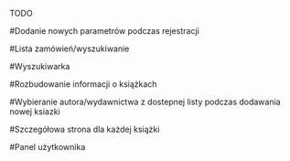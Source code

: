 TODO

#Dodanie nowych parametrów podczas rejestracji


#Lista zamówień/wyszukiwanie

#Wyszukiwarka

#Rozbudowanie informacji o książkach

#Wybieranie autora/wydawnictwa z dostepnej listy podczas dodawania nowej ksiazki

#Szczegółowa strona dla każdej książki

#Panel użytkownika 




